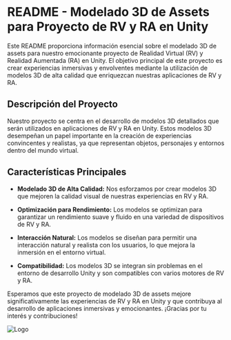 # README - Modelado 3D de Assets para Proyecto de RV y RA en Unity

Este README proporciona información esencial sobre el modelado 3D de assets para nuestro emocionante proyecto de Realidad Virtual (RV) y Realidad Aumentada (RA) en Unity. El objetivo principal de este proyecto es crear experiencias inmersivas y envolventes mediante la utilización de modelos 3D de alta calidad que enriquezcan nuestras aplicaciones de RV y RA.

## Descripción del Proyecto

Nuestro proyecto se centra en el desarrollo de modelos 3D detallados que serán utilizados en aplicaciones de RV y RA en Unity. Estos modelos 3D desempeñan un papel importante en la creación de experiencias convincentes y realistas, ya que representan objetos, personajes y entornos dentro del mundo virtual.

## Características Principales

- **Modelado 3D de Alta Calidad:** Nos esforzamos por crear modelos 3D que mejoren la calidad visual de nuestras experiencias en RV y RA.

- **Optimización para Rendimiento:** Los modelos se optimizan para garantizar un rendimiento suave y fluido en una variedad de dispositivos de RV y RA.

- **Interacción Natural:** Los modelos se diseñan para permitir una interacción natural y realista con los usuarios, lo que mejora la inmersión en el entorno virtual.

- **Compatibilidad:** Los modelos 3D se integran sin problemas en el entorno de desarrollo Unity y son compatibles con varios motores de RV y RA.


Esperamos que este proyecto de modelado 3D de assets mejore significativamente las experiencias de RV y RA en Unity y que contribuya al desarrollo de aplicaciones inmersivas y emocionantes. ¡Gracias por tu interés y contribuciones!

![Logo](https://dev-to-uploads.s3.amazonaws.com/uploads/articles/th5xamgrr6se0x5ro4g6.png)

